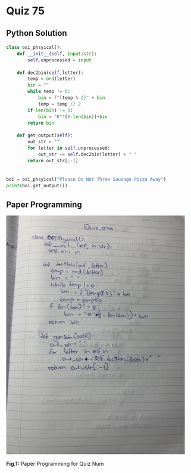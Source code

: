 # Quiz 75

## Python Solution 
```.py
class osi_phsyical():
    def __init__(self, input:str):
        self.unprocessed = input

    def dec2bin(self,letter):
        temp = ord(letter)
        bin = ""
        while temp != 0:
            bin = f"{temp % 2}" + bin
            temp = temp // 2
        if len(bin) != 8:
            bin = "0"*(8-len(bin))+bin
        return bin

    def get_output(self):
        out_str = ""
        for letter in self.unprocessed:
            out_str += self.dec2bin(letter) + " "
        return out_str[:-1]


boi = osi_phsyical("Please Do Not Throw Sausage Pizza Away")
print(boi.get_output())
```

## Paper Programming
![](/Assets/Quiz_075_papercode.jpeg)

**Fig.1:** Paper Programming for Quiz Num